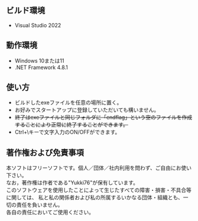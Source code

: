 ## ビルド環境
* Visual Studio 2022

## 動作環境
* Windows 10または11
* .NET Framework 4.8.1

## 使い方
* ビルドしたexeファイルを任意の場所に置く。
* お好みでスタートアップに登録していただいても構いません。
* ~~終了はexeファイルと同じフォルダに「endflag」という空のファイルを作成することにより正常に終了することができます。~~
* Ctrl+\キーで文字入力のON/OFFができます。

## 著作権および免責事項
本ソフトはフリーソフトです。個人／団体／社内利用を問わず、ご自由にお使い下さい。  
なお，著作権は作者である"Yukki76"が保有しています。  
このソフトウェアを使用したことによって生じたすべての障害・損害・不具合等に関しては、
私と私の関係者および私の所属するいかなる団体・組織とも、一切の責任を負いません。  
各自の責任においてご使用ください。
